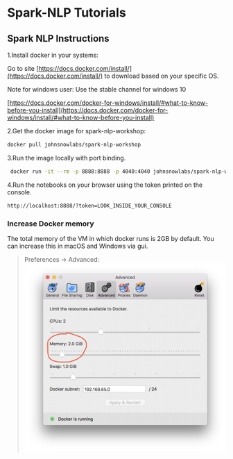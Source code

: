 # Spark-NLP Tutorials

## Spark NLP Instructions

1.Install docker in your systems:

Go to site [https://docs.docker.com/install/](https://docs.docker.com/install/) to download based on your specific OS.

Note for windows user:
Use the stable channel for windows 10

[https://docs.docker.com/docker-for-windows/install/#what-to-know-before-you-install](https://docs.docker.com/docker-for-windows/install/#what-to-know-before-you-install)

2.Get the docker image for spark-nlp-workshop:

```bash
docker pull johnsnowlabs/spark-nlp-workshop
```

3.Run the image locally with port binding.

```bash
 docker run -it --rm -p 8888:8888 -p 4040:4040 johnsnowlabs/spark-nlp-workshop
```

4.Run the notebooks on your browser using the token printed on the console.

```bash
http://localhost:8888/?token=LOOK_INSIDE_YOUR_CONSOLE
```

### Increase Docker memory

The total memory of the VM in which docker runs is 2GB by default. You can increase this in macOS and Windows via gui.

> Preferences -> Advanced:
![Databricks](docker_memory.png)
